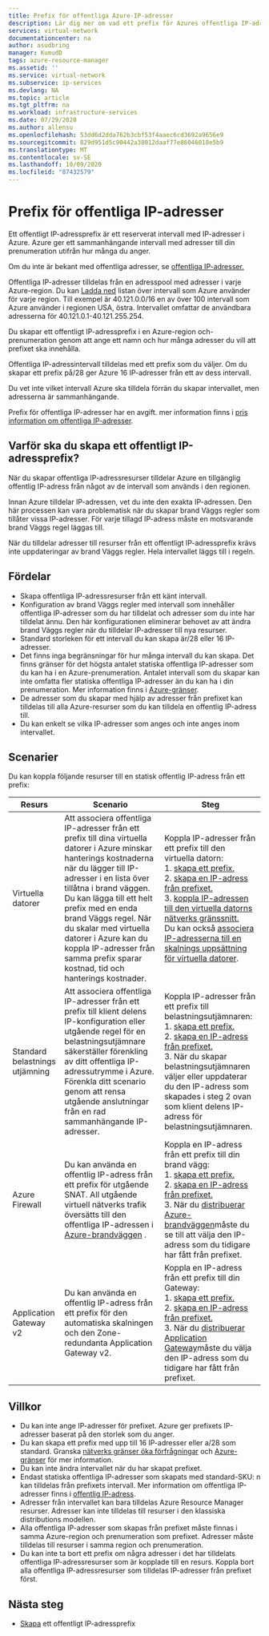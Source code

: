 ```yaml
---
title: Prefix för offentliga Azure-IP-adresser
description: Lär dig mer om vad ett prefix för Azures offentliga IP-adress är och hur det kan hjälpa dig att tilldela förutsägbara offentliga IP-adresser till dina resurser.
services: virtual-network
documentationcenter: na
author: asudbring
manager: KumudD
tags: azure-resource-manager
ms.assetid: ''
ms.service: virtual-network
ms.subservice: ip-services
ms.devlang: NA
ms.topic: article
ms.tgt_pltfrm: na
ms.workload: infrastructure-services
ms.date: 07/29/2020
ms.author: allensu
ms.openlocfilehash: 53dd6d2dda762b3cbf53f4aaec6cd3692a9656e9
ms.sourcegitcommit: 829d951d5c90442a38012daaf77e86046018e5b9
ms.translationtype: MT
ms.contentlocale: sv-SE
ms.lasthandoff: 10/09/2020
ms.locfileid: "87432579"
---
```

# <a name="public-ip-address-prefix"></a>Prefix för offentliga IP-adresser

Ett offentligt IP-adressprefix är ett reserverat intervall med IP-adresser i Azure. Azure ger ett sammanhängande intervall med adresser till din prenumeration utifrån hur många du anger. 

Om du inte är bekant med offentliga adresser, se [offentliga IP-adresser.](virtual-network-ip-addresses-overview-arm.md#public-ip-addresses)

Offentliga IP-adresser tilldelas från en adresspool med adresser i varje Azure-region. Du kan [Ladda ned](https://www.microsoft.com/download/details.aspx?id=56519) listan över intervall som Azure använder för varje region. Till exempel är 40.121.0.0/16 en av över 100 intervall som Azure använder i regionen USA, östra. Intervallet omfattar de användbara adresserna för 40.121.0.1-40.121.255.254.

Du skapar ett offentligt IP-adressprefix i en Azure-region och-prenumeration genom att ange ett namn och hur många adresser du vill att prefixet ska innehålla. 

Offentliga IP-adressintervall tilldelas med ett prefix som du väljer. Om du skapar ett prefix på/28 ger Azure 16 IP-adresser från ett av dess intervall.

Du vet inte vilket intervall Azure ska tilldela förrän du skapar intervallet, men adresserna är sammanhängande. 

Prefix för offentliga IP-adresser har en avgift. mer information finns i [pris information om offentliga IP-adresser](https://azure.microsoft.com/pricing/details/ip-addresses).

## <a name="why-create-a-public-ip-address-prefix"></a>Varför ska du skapa ett offentligt IP-adressprefix?

När du skapar offentliga IP-adressresurser tilldelar Azure en tillgänglig offentlig IP-adress från något av de intervall som används i den regionen. 

Innan Azure tilldelar IP-adressen, vet du inte den exakta IP-adressen. Den här processen kan vara problematisk när du skapar brand Väggs regler som tillåter vissa IP-adresser. För varje tillagd IP-adress måste en motsvarande brand Väggs regel läggas till.

När du tilldelar adresser till resurser från ett offentligt IP-adressprefix krävs inte uppdateringar av brand Väggs regler. Hela intervallet läggs till i regeln.

## <a name="benefits"></a>Fördelar

- Skapa offentliga IP-adressresurser från ett känt intervall.
- Konfiguration av brand Väggs regler med intervall som innehåller offentliga IP-adresser som du har tilldelat och adresser som du inte har tilldelat ännu. Den här konfigurationen eliminerar behovet av att ändra brand Väggs regler när du tilldelar IP-adresser till nya resurser.
- Standard storleken för ett intervall du kan skapa är/28 eller 16 IP-adresser.
- Det finns inga begränsningar för hur många intervall du kan skapa. Det finns gränser för det högsta antalet statiska offentliga IP-adresser som du kan ha i en Azure-prenumeration. Antalet intervall som du skapar kan inte omfatta fler statiska offentliga IP-adresser än du kan ha i din prenumeration. Mer information finns i [Azure-gränser](../azure-resource-manager/management/azure-subscription-service-limits.md?toc=%2fazure%2fvirtual-network%2ftoc.json#azure-resource-manager-virtual-networking-limits).
- De adresser som du skapar med hjälp av adresser från prefixet kan tilldelas till alla Azure-resurser som du kan tilldela en offentlig IP-adress till.
- Du kan enkelt se vilka IP-adresser som anges och inte anges inom intervallet.

## <a name="scenarios"></a>Scenarier
Du kan koppla följande resurser till en statisk offentlig IP-adress från ett prefix:

|Resurs|Scenario|Steg|
|---|---|---|
|Virtuella datorer| Att associera offentliga IP-adresser från ett prefix till dina virtuella datorer i Azure minskar hanterings kostnaderna när du lägger till IP-adresser i en lista över tillåtna i brand väggen. Du kan lägga till ett helt prefix med en enda brand Väggs regel. När du skalar med virtuella datorer i Azure kan du koppla IP-adresser från samma prefix sparar kostnad, tid och hanterings kostnader.| Koppla IP-adresser från ett prefix till den virtuella datorn: </br> 1. [skapa ett prefix.](manage-public-ip-address-prefix.md) </br> 2. [skapa en IP-adress från prefixet.](manage-public-ip-address-prefix.md) </br> 3. [koppla IP-adressen till den virtuella datorns nätverks gränssnitt.](virtual-network-network-interface-addresses.md#add-ip-addresses) </br> Du kan också [associera IP-adresserna till en skalnings uppsättning för virtuella datorer](https://azure.microsoft.com/resources/templates/101-vmms-with-public-ip-prefix/).
| Standard belastnings utjämning | Att associera offentliga IP-adresser från ett prefix till klient delens IP-konfiguration eller utgående regel för en belastningsutjämnare säkerställer förenkling av ditt offentliga IP-adressutrymme i Azure. Förenkla ditt scenario genom att rensa utgående anslutningar från en rad sammanhängande IP-adresser. | Koppla IP-adresser från ett prefix till belastningsutjämnaren: </br> 1. [skapa ett prefix.](manage-public-ip-address-prefix.md) </br> 2. [skapa en IP-adress från prefixet.](manage-public-ip-address-prefix.md) </br> 3. När du skapar belastningsutjämnaren väljer eller uppdaterar du den IP-adress som skapades i steg 2 ovan som klient delens IP-adress för belastningsutjämnaren. |
| Azure Firewall | Du kan använda en offentlig IP-adress från ett prefix för utgående SNAT. All utgående virtuell nätverks trafik översätts till den offentliga IP-adressen i [Azure-brandväggen](../firewall/overview.md?toc=%2fazure%2fvirtual-network%2ftoc.json) . | Koppla en IP-adress från ett prefix till din brand vägg: </br> 1. [skapa ett prefix.](manage-public-ip-address-prefix.md) </br> 2. [skapa en IP-adress från prefixet.](manage-public-ip-address-prefix.md) </br> 3. När du [distribuerar Azure-brandväggen](../firewall/tutorial-firewall-deploy-portal.md?toc=%2fazure%2fvirtual-network%2ftoc.json#deploy-the-firewall)måste du se till att välja den IP-adress som du tidigare har fått från prefixet.|
| Application Gateway v2 | Du kan använda en offentlig IP-adress från ett prefix för den automatiska skalningen och den Zone-redundanta Application Gateway v2. | Koppla en IP-adress från ett prefix till din Gateway: </br> 1. [skapa ett prefix.](manage-public-ip-address-prefix.md) </br> 2. [skapa en IP-adress från prefixet.](manage-public-ip-address-prefix.md) </br> 3. När du [distribuerar Application Gateway](../application-gateway/quick-create-portal.md#create-an-application-gateway)måste du välja den IP-adress som du tidigare har fått från prefixet.|

## <a name="constraints"></a>Villkor

- Du kan inte ange IP-adresser för prefixet. Azure ger prefixets IP-adresser baserat på den storlek som du anger.
- Du kan skapa ett prefix med upp till 16 IP-adresser eller a/28 som standard. Granska [nätverks gränser öka förfrågningar](https://docs.microsoft.com/azure/azure-portal/supportability/networking-quota-requests) och [Azure-gränser](../azure-resource-manager/management/azure-subscription-service-limits.md?toc=%2fazure%2fvirtual-network%2ftoc.json#azure-resource-manager-virtual-networking-limits) för mer information.
- Du kan inte ändra intervallet när du har skapat prefixet.
- Endast statiska offentliga IP-adresser som skapats med standard-SKU: n kan tilldelas från prefixets intervall. Mer information om offentliga IP-adresser finns i [offentlig IP-adress](virtual-network-ip-addresses-overview-arm.md#public-ip-addresses).
- Adresser från intervallet kan bara tilldelas Azure Resource Manager resurser. Adresser kan inte tilldelas till resurser i den klassiska distributions modellen.
- Alla offentliga IP-adresser som skapas från prefixet måste finnas i samma Azure-region och prenumeration som prefixet. Adresser måste tilldelas till resurser i samma region och prenumeration.
- Du kan inte ta bort ett prefix om några adresser i det har tilldelats offentliga IP-adressresurser som är kopplade till en resurs. Koppla bort alla offentliga IP-adressresurser som tilldelas IP-adresser från prefixet först.


## <a name="next-steps"></a>Nästa steg

- [Skapa](manage-public-ip-address-prefix.md) ett offentligt IP-adressprefix

